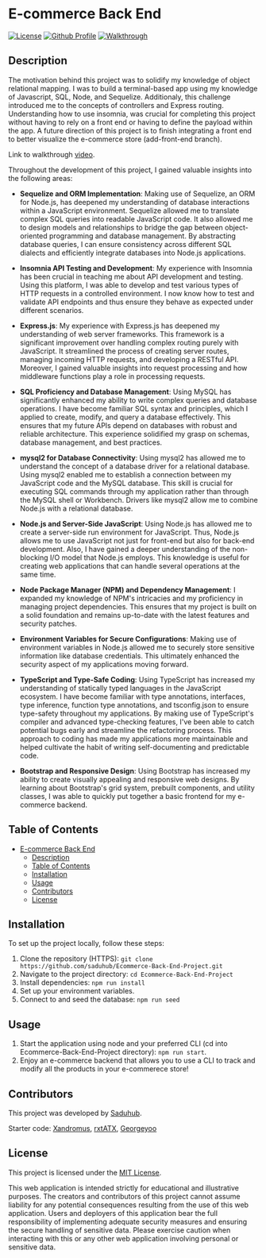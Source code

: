 # E-commerce Back End
[![License](https://img.shields.io/badge/License-MIT-green.svg)](https://opensource.org/license/mit/)
[![Github Profile](https://img.shields.io/badge/GitHub-Saduhub-blue?logo=github)](https://github.com/saduhub)
[![Walkthrough](https://img.shields.io/badge/Drive-Walkthrough-orange?logo=googledrive)](https://drive.google.com/file/d/1vt_b1JcoOq6Hrtaqzb1qfTn4-F5dchvi/view)

## Description

The motivation behind this project was to solidify my knowledge of object relational mapping. I was to build a terminal-based app using my knowledge of Javascript, SQL, Node, and Sequelize. Additionaly, this challenge introduced me to the concepts of controllers and Express routing. Understanding how to use insomnia, was crucial for completing this project without having to rely on a front end or having to define the payload within the app. A future direction of this project is to finish integrating a front end to better visualize the e-commerce store (add-front-end branch).

Link to walkthrough [video](https://drive.google.com/file/d/1vt_b1JcoOq6Hrtaqzb1qfTn4-F5dchvi/view).


Throughout the development of this project, I gained valuable insights into the following areas:
  
- **Sequelize and ORM Implementation**: Making use of Sequelize, an ORM for Node.js, has deepened my understanding of database interactions within a JavaScript environment. Sequelize allowed me to translate complex SQL queries into readable JavaScript code. It also allowed me to design models and relationships to bridge the gap between object-oriented programming and database management. By abstracting database queries, I can ensure consistency across different SQL dialects and efficiently integrate databases into Node.js applications.

- **Insomnia API Testing and Development**: My experience with Insomnia has been crucial in teaching me about API development and testing. Using this platform, I was able to develop and test various types of HTTP requests in a controlled environment. I now know how to test and validate API endpoints and thus ensure they behave as expected under different scenarios. 
  
- **Express.js**: My experience with Express.js has deepened my understanding of web server frameworks. This framework is a significant improvement over handling complex routing purely with JavaScript. It streamlined the process of creating server routes, managing incoming HTTP requests, and developing a RESTful API. Moreover, I gained valuable insights into request processing and how middleware functions play a role in processing requests.

- **SQL Proficiency and Database Management**: Using MySQL has significantly enhanced my ability to write complex queries and database operations. I have become familiar SQL syntax and principles, which I applied to create, modify, and query a database effectively. This ensures that my future APIs depend on databases with robust and reliable architecture. This experience solidified my grasp on schemas, database management, and best practices.
  
- **mysql2 for Database Connectivity**: Using mysql2 has allowed me to understand the concept of a database driver for a relational database. Using mysql2 enabled me to establish a connection between my JavaScript code and the MySQL database. This skill is crucial for executing SQL commands through my application rather than through the MySQL shell or Workbench. Drivers like mysql2 allow me to combine Node.js with a relational database.
  
- **Node.js and Server-Side JavaScript**: Using Node.js has allowed me to create a server-side run environment for JavaScript. Thus, Node.js allows me to use JavaScript not just for front-end but also for back-end development. Also, I have gained a deeper understanding of the non-blocking I/O model that Node.js employs. This knowledge is useful for creating web applications that can handle several operations at the same time.
  
- **Node Package Manager (NPM) and Dependency Management**: I expanded my knowledge of NPM's intricacies and my proficiency in managing project dependencies. This ensures that my project is built on a solid foundation and remains up-to-date with the latest features and security patches.

- **Environment Variables for Secure Configurations**: Making use of environment variables in Node.js allowed me to securely store sensitive information like database credentials. This ultimately enhanced the security aspect of my applications moving forward.
  
- **TypeScript and Type-Safe Coding**: Using TypeScript has increased my understanding of statically typed languages in the JavaScript ecosystem. I have become familiar with type annotations, interfaces, type inference, function type annotations, and tsconfig.json to ensure type-safety throughout my applications. By making use of TypeScript's compiler and advanced type-checking features, I've been able to catch potential bugs early and streamline the refactoring process. This approach to coding has made my applications more maintainable and helped cultivate the habit of writing self-documenting and predictable code.
  
- **Bootstrap and Responsive Design**: Using Bootstrap has increased my ability to create visually appealing and responsive web designs. By learning about Bootstrap's grid system, prebuilt components, and utility classes, I was able to quickly put together a basic frontend for my e-commerce backend. 


## Table of Contents

- [E-commerce Back End](#e-commerce-back-end)
  - [Description](#description)
  - [Table of Contents](#table-of-contents)
  - [Installation](#installation)
  - [Usage](#usage)
  - [Contributors](#contributors)
  - [License](#license)

## Installation

To set up the project locally, follow these steps:

1. Clone the repository (HTTPS): `git clone https://github.com/saduhub/Ecommerce-Back-End-Project.git`
2. Navigate to the project directory: `cd Ecommerce-Back-End-Project`
3. Install dependencies: `npm run install`
4. Set up your environment variables.
5. Connect to and seed the database: `npm run seed`

## Usage

1. Start the application using node and your preferred CLI (cd into Ecommerce-Back-End-Project directory): `npm run start`.
2. Enjoy an e-commerce backend that allows you to use a CLI to track and modify all the products in your e-commerece store! 

## Contributors

This project was developed by [Saduhub](https://github.com/saduhub).

Starter code: [Xandromus](https://github.com/Xandromus), [rxtATX](https://github.com/rxtATX), [Georgeyoo](https://github.com/Georgeyoo)

## License

This project is licensed under the [MIT License](https://opensource.org/license/mit/).

This web application is intended strictly for educational and illustrative purposes. The creators and contributors of this project cannot assume liability for any potential consequences resulting from the use of this web application.
Users and deployers of this application bear the full responsibility of implementing adequate security measures and ensuring the secure handling of sensitive data. Please exercise caution when interacting with this or any other web application involving personal or sensitive data.

